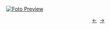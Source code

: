 [![Foto Preview](preview/project-254.avif)](https://DominicNikolai.github.io/project-254)

<div align="center" style="display: flex; justify-content: center;">
  <a  href="https://github.com/DominicNikolai/project-254" target="_blank">&#8592;</a>
  &nbsp;&nbsp;
  <a  href="https://github.com/DominicNikolai/project-254" target="_blank">&#8594;</a>
</div>
